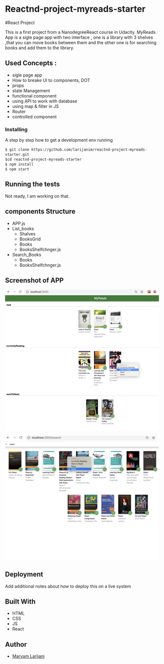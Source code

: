 # Reactnd-project-myreads-starter
#React Project

This is a first project from a NanodegreeReact course in Udacity. 
MyReads App is a sigle page app with two interface , one  is a library with 3 shelves ,that you can move books between them and the other one is for searching books and add them to the library.

## Used Concepts :
* sigle page app
* How to breake UI to components, DOT
* props
* state Management
* functional component
* using API to work with database
* using map & filter in JS
* Router
* controlled component 



### Installing

A step by step  how to get a development env running

```
$ git clone https://github.com/larijanim/reactnd-project-myreads-starter.git
$cd reactnd-project-myreads-starter
$ npm install
$ npm start
```


## Running the tests

Not ready, I am working on that.

## components Structure

* APP.js
* List_books
  * Shalves
  * BooksGrid
  * Books
  * BooksShelfchnger.js
* Search_Books
  * Books
  * BooksShelfchnger.js


## Screenshot of APP

![screenshot1](./src/assets/homeLibrary.png)

![screenshot2](./src/assets/searchBook.png)



## Deployment

Add additional notes about how to deploy this on a live system

## Built With

* HTML 
* CSS
* JS 
* React



## Author

  - [Maryam Larijani](https://www.linkedin.com/in/maryam-larijani-7a575082/)




